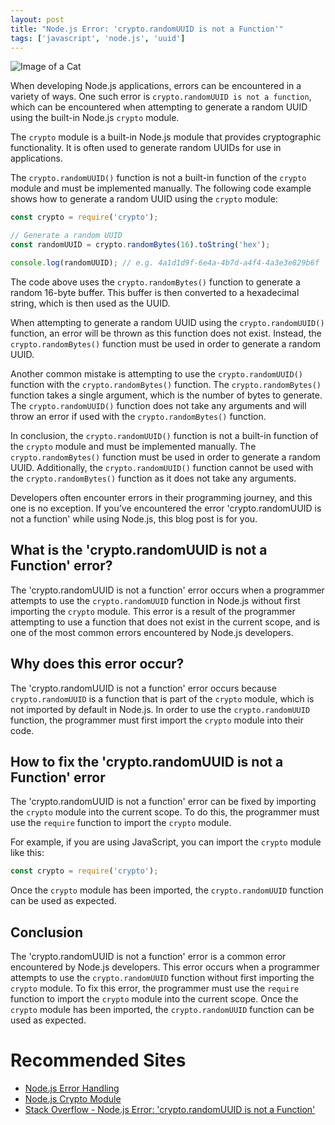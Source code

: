 ```yaml
---
layout: post
title: "Node.js Error: 'crypto.randomUUID is not a Function'"
tags: ['javascript', 'node.js', 'uuid']
---
```


![Image of a Cat](http://source.unsplash.com/1600x900/?cat)

When developing Node.js applications, errors can be encountered in a variety of ways. One such error is `crypto.randomUUID is not a function`, which can be encountered when attempting to generate a random UUID using the built-in Node.js `crypto` module.

The `crypto` module is a built-in Node.js module that provides cryptographic functionality. It is often used to generate random UUIDs for use in applications.

The `crypto.randomUUID()` function is not a built-in function of the `crypto` module and must be implemented manually. The following code example shows how to generate a random UUID using the `crypto` module:

```javascript
const crypto = require('crypto');

// Generate a random UUID
const randomUUID = crypto.randomBytes(16).toString('hex');

console.log(randomUUID); // e.g. 4a1d1d9f-6e4a-4b7d-a4f4-4a3e3e829b6f
```

The code above uses the `crypto.randomBytes()` function to generate a random 16-byte buffer. This buffer is then converted to a hexadecimal string, which is then used as the UUID.

When attempting to generate a random UUID using the `crypto.randomUUID()` function, an error will be thrown as this function does not exist. Instead, the `crypto.randomBytes()` function must be used in order to generate a random UUID.

Another common mistake is attempting to use the `crypto.randomUUID()` function with the `crypto.randomBytes()` function. The `crypto.randomBytes()` function takes a single argument, which is the number of bytes to generate. The `crypto.randomUUID()` function does not take any arguments and will throw an error if used with the `crypto.randomBytes()` function.

In conclusion, the `crypto.randomUUID()` function is not a built-in function of the `crypto` module and must be implemented manually. The `crypto.randomBytes()` function must be used in order to generate a random UUID. Additionally, the `crypto.randomUUID()` function cannot be used with the `crypto.randomBytes()` function as it does not take any arguments.

Developers often encounter errors in their programming journey, and this one is no exception. If you’ve encountered the error 'crypto.randomUUID is not a function' while using Node.js, this blog post is for you.

## What is the 'crypto.randomUUID is not a Function' error?

The 'crypto.randomUUID is not a function' error occurs when a programmer attempts to use the `crypto.randomUUID` function in Node.js without first importing the `crypto` module. This error is a result of the programmer attempting to use a function that does not exist in the current scope, and is one of the most common errors encountered by Node.js developers.

## Why does this error occur?

The 'crypto.randomUUID is not a function' error occurs because `crypto.randomUUID` is a function that is part of the `crypto` module, which is not imported by default in Node.js. In order to use the `crypto.randomUUID` function, the programmer must first import the `crypto` module into their code.

## How to fix the 'crypto.randomUUID is not a Function' error

The 'crypto.randomUUID is not a function' error can be fixed by importing the `crypto` module into the current scope. To do this, the programmer must use the `require` function to import the `crypto` module.

For example, if you are using JavaScript, you can import the `crypto` module like this:

```javascript
const crypto = require('crypto');
```

Once the `crypto` module has been imported, the `crypto.randomUUID` function can be used as expected.

## Conclusion

The 'crypto.randomUUID is not a function' error is a common error encountered by Node.js developers. This error occurs when a programmer attempts to use the `crypto.randomUUID` function without first importing the `crypto` module. To fix this error, the programmer must use the `require` function to import the `crypto` module into the current scope. Once the `crypto` module has been imported, the `crypto.randomUUID` function can be used as expected.
# Recommended Sites
- [Node.js Error Handling](https://nodejs.org/api/errors.html#errors_error_codes)
- [Node.js Crypto Module](https://nodejs.org/api/crypto.html#crypto_crypto_randomuuid)
- [Stack Overflow - Node.js Error: 'crypto.randomUUID is not a Function'](https://stackoverflow.com/questions/62407895/node-js-error-crypto-randomuuid-is-not-a-function)